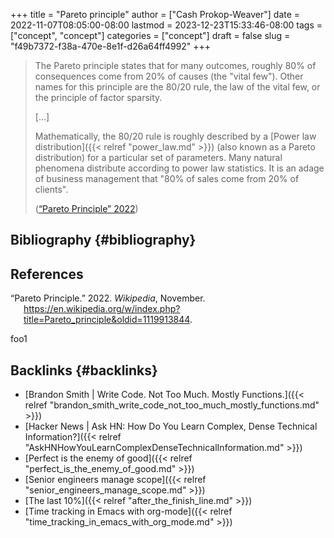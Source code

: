 +++
title = "Pareto principle"
author = ["Cash Prokop-Weaver"]
date = 2022-11-07T08:05:00-08:00
lastmod = 2023-12-23T15:33:46-08:00
tags = ["concept", "concept"]
categories = ["concept"]
draft = false
slug = "f49b7372-f38a-470e-8e1f-d26a64ff4992"
+++

> The Pareto principle states that for many outcomes, roughly 80% of consequences come from 20% of causes (the "vital few"). Other names for this principle are the 80/20 rule, the law of the vital few, or the principle of factor sparsity.
>
> [...]
>
> Mathematically, the 80/20 rule is roughly described by a [Power law distribution]({{< relref "power_law.md" >}}) (also known as a Pareto distribution) for a particular set of parameters. Many natural phenomena distribute according to power law statistics. It is an adage of business management that "80% of sales come from 20% of clients".
>
> (<a href="#citeproc_bib_item_1">“Pareto Principle” 2022</a>)


## Bibliography {#bibliography}

## References

<style>.csl-entry{text-indent: -1.5em; margin-left: 1.5em;}</style><div class="csl-bib-body">
  <div class="csl-entry"><a id="citeproc_bib_item_1"></a>“Pareto Principle.” 2022. <i>Wikipedia</i>, November. <a href="https://en.wikipedia.org/w/index.php?title=Pareto_principle&oldid=1119913844">https://en.wikipedia.org/w/index.php?title=Pareto_principle&#38;oldid=1119913844</a>.</div>
</div>

foo1


## Backlinks {#backlinks}

-   [Brandon Smith | Write Code. Not Too Much. Mostly Functions.]({{< relref "brandon_smith_write_code_not_too_much_mostly_functions.md" >}})
-   [Hacker News | Ask HN: How Do You Learn Complex, Dense Technical Information?]({{< relref "AskHNHowYouLearnComplexDenseTechnicalInformation.md" >}})
-   [Perfect is the enemy of good]({{< relref "perfect_is_the_enemy_of_good.md" >}})
-   [Senior engineers manage scope]({{< relref "senior_engineers_manage_scope.md" >}})
-   [The last 10%]({{< relref "after_the_finish_line.md" >}})
-   [Time tracking in Emacs with org-mode]({{< relref "time_tracking_in_emacs_with_org_mode.md" >}})
